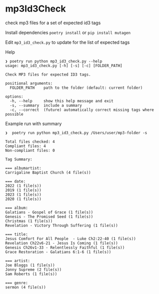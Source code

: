 # mp3Id3Check
check mp3 files for a set of expected id3 tags

Install dependencies
`poetry install` or `pip install mutagen`

Edit `mp3_id3_check.py` to update for the list of expected tags



Help

```commandline
❯ poetry run python mp3_id3_check.py --help
usage: mp3_id3_check.py [-h] [-s] [-c] [FOLDER_PATH]

Check MP3 files for expected ID3 tags.

positional arguments:
  FOLDER_PATH    path to the folder (default: current folder)

options:
  -h, --help     show this help message and exit
  -s, --summary  include a summary
  -c, --correct  (future) automatically correct missing tags where possible
```

Example run with summary

```commandline
❯  poetry run python mp3_id3_check.py /Users/user/mp3-folder -s

Total files checked: 4
Compliant files: 4
Non-compliant files: 0

Tag Summary:

=== albumartist:
Carrigaline Baptist Church (4 file(s))

=== date:
2022 (1 file(s))
2019 (1 file(s))
2023 (1 file(s))
2020 (1 file(s))

=== album:
Galatians - Gospel of Grace (1 file(s))
Genesis - The Promised Seed (1 file(s))
Christmas (1 file(s))
Revelation - Victory Through Suffering (1 file(s))

=== title:
Jesus Comfort For All People  - Luke Ch2:22-40 (1 file(s))
Revelation Ch22v6-21 - Jesus Is Coming (1 file(s))
Genesis Ch26v1-33 - Relentlessly Faithful (1 file(s))
Grace Restoration - Galatians 6:1-6 (1 file(s))

=== artist:
Joe Bloggs (1 file(s))
Jonny Supreme (2 file(s))
Sam Roberts (1 file(s))

=== genre:
sermon (4 file(s))
```

